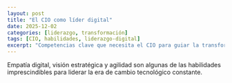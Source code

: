 ```yaml
---
layout: post
title: "El CIO como líder digital"
date: 2025-12-02
categories: [liderazgo, transformación]
tags: [CIO, habilidades, liderazgo-digital]
excerpt: "Competencias clave que necesita el CIO para guiar la transformación y la innovación."
---
```


Empatía digital, visión estratégica y agilidad son algunas de las habilidades imprescindibles para liderar la era de cambio tecnológico constante.

<!-- Desarrollo del artículo -->
